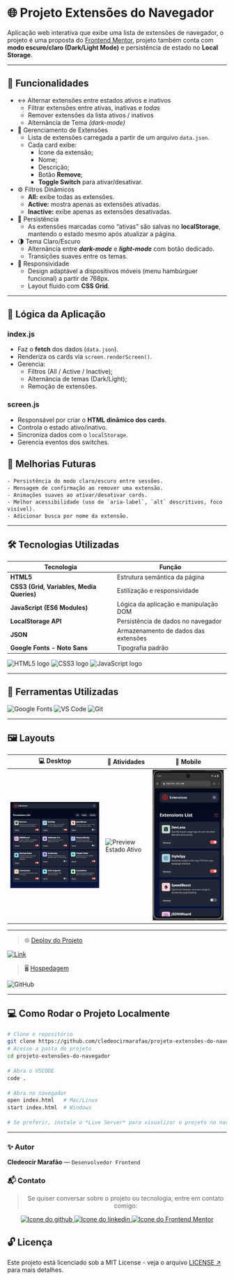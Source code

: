 # 🌐 Projeto Extensões do Navegador

Aplicação web interativa que exibe uma lista de extensões de navegador, o projeto é uma proposta do [Frontend Mentor](https://www.frontendmentor.io/), projeto também conta com **modo escuro/claro (Dark/Light Mode)** e persistência de estado no **Local Storage**.

---

## 🚀 Funcionalidades

- ↔️ Alternar extensões entre estados ativos e inativos
    - Filtrar extensões entre ativas, inativas e *todas*
    - Remover extensões da lista ativos / inativos
    - Alternância de Tema *(dark-mode)*
- 🧩 Gerenciamento de Extensões
    - Lista de extensões carregada a partir de um arquivo `data.json`.
    - Cada card exibe:
        - Ícone da extensão;
        - Nome;
        - Descrição;
        - Botão **Remove**;
        - **Toggle Switch** para ativar/desativar.
- ⚙️ Filtros Dinâmicos
    - **All:** exibe todas as extensões.
    - **Active:** mostra apenas as extensões ativadas.
    - **Inactive:** exibe apenas as extensões desativadas.
- 💾 Persistência
    - As extensões marcadas como “ativas” são salvas no **localStorage**, mantendo o estado mesmo após atualizar a página.
- 🌗 Tema Claro/Escuro
    - Alternância entre ***dark-mode*** e ***light-mode*** com botão dedicado.
    - Transições suaves entre os temas.
- 🧱 Responsividade
    - Design adaptável a dispositivos móveis (menu hambúrguer funcional) a partir de 768px.
    - Layout fluido com **CSS Grid**.

---

## 🧠 Lógica da Aplicação

### index.js
- Faz o **fetch** dos dados (`data.json`).
- Renderiza os cards via `screen.renderScreen()`.
- Gerencia:
  - Filtros (All / Active / Inactive);
  - Alternância de temas (Dark/Light);
  - Remoção de extensões.

### screen.js
- Responsável por criar o **HTML dinâmico dos cards**.
- Controla o estado ativo/inativo.
- Sincroniza dados com o `localStorage`.
- Gerencia eventos dos switches.

## 🧩 Melhorias Futuras
    - Persistência do modo claro/escuro entre sessões.
    - Mensagem de confirmação ao remover uma extensão.
    - Animações suaves ao ativar/desativar cards.
    - Melhor acessibilidade (uso de `aria-label`, `alt` descritivos, foco visível).
    - Adicionar busca por nome da extensão.

---

## 🛠️ Tecnologias Utilizadas

| Tecnologia | Função |
|-------------|--------|
| **HTML5** | Estrutura semântica da página |
| **CSS3 (Grid, Variables, Media Queries)** | Estilização e responsividade |
| **JavaScript (ES6 Modules)** | Lógica da aplicação e manipulação DOM |
| **LocalStorage API** | Persistência de dados no navegador |
| **JSON** | Armazenamento de dados das extensões |
| **Google Fonts - Noto Sans** | Tipografia padrão |

<img src="https://cdn.jsdelivr.net/gh/devicons/devicon/icons/html5/html5-original.svg" width="50" height="50" alt="HTML5 logo" />
<img src="https://cdn.jsdelivr.net/gh/devicons/devicon/icons/css3/css3-original.svg" width="50" height="50" alt="CSS3 logo" />
<img src="https://cdn.jsdelivr.net/gh/devicons/devicon/icons/javascript/javascript-original.svg" width="50" height="50" alt="JavaScript logo" />

---

## 🔧 Ferramentas Utilizadas

![Google Fonts](https://img.shields.io/badge/Google%20Fonts-4285F4?style=for-the-badge&logo=google&logoColor=white)
![VS Code](https://img.shields.io/badge/VSCode-0078d7?style=for-the-badge&logo=visual-studio-code&logoColor=white)
![Git](https://img.shields.io/badge/Git-F05032?style=for-the-badge&logo=git&logoColor=white)

---

## 🖼️ Layouts

| 💻 Desktop | 🔵 Atividades | 📲 Mobile |
|------------|----------------|-----------|
|![Preview Desktop](./src/assets/images/for-readme.png) | ![Preview Estado Ativo](./src/assets/images/active-states.gif) | ![Preview Mobile](./src/assets/images/mobile-layout.png) |

---

> 🌐 [Deploy do Projeto](#) 

[![Link](https://img.shields.io/badge/🔗-Acesse%20aqui-blue?style=for-the-badge)](https://cledeocirmarafao.github.io/projeto-extensoes-do-navegador/)

> 🖥️ [Hospedagem](#)

![GitHub](https://img.shields.io/badge/GitHub-181717?style=for-the-badge&logo=github&logoColor=white)

---

## 💻 Como Rodar o Projeto Localmente

```bash
# Clone o repositório
git clone https://github.com/cledeocirmarafao/projeto-extensões-do-navegador
# Acesse a pasta do projeto
cd projeto-extensões-do-navegador

# Abra o VSCODE
code .

# Abra no navegador
open index.html   # Mac/Linux
start index.html  # Windows

# Se preferir, instale o *Live Server* para visualizar o projeto no navegador
```
---

### ✨ Autor

**Cledeocir Marafão** — ``Desenvolvedor Frontend``

### 📬 Contato

<div align="center">

> Se quiser conversar sobre o projeto ou tecnologia, entre em contato comigo:

  <a href="https://github.com/cledeocirmarafao" target="_blank">
    <img src="https://img.shields.io/badge/GitHub-000?style=for-the-badge&logo=github&logoColor=white" alt="Icone do github" />
  </a>
  <a href="https://www.linkedin.com/in/cledeocir-maraf%C3%A3o-267768193/" target="_blank">
    <img src="https://img.shields.io/badge/LinkedIn-0077B5?style=for-the-badge&logo=linkedin&logoColor=white" alt="Icone do linkedin"/>
  </a>
  <a href="https://www.frontendmentor.io/profile/cledeocirmarafao" target="_blank">
    <img src="https://img.shields.io/badge/Frontend%20Mentor-3D3D3D?style=for-the-badge&logo=frontendmentor&logoColor=white" alt="Icone do Frontend Mentor"/>
  </a>
</div>

## 🔓 Licença

Este projeto está licenciado sob a MIT License - veja o arquivo [LICENSE ↗️](https://opensource.org/license/mit)
 para mais detalhes.